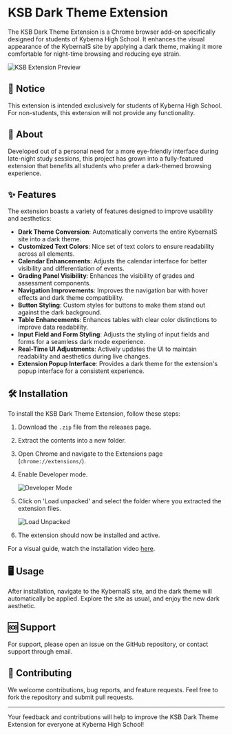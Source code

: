 # KSB Dark Theme Extension

The KSB Dark Theme Extension is a Chrome browser add-on specifically designed for students of Kyberna High School. It enhances the visual appearance of the KybernaIS site by applying a dark theme, making it more comfortable for night-time browsing and reducing eye strain.

![KSB Extension Preview](https://github.com/Demiffy/KSB/assets/74311311/4cbcd8a9-cd08-437e-8b85-4ad8fe77d615)

## 📢 Notice

This extension is intended exclusively for students of Kyberna High School. For non-students, this extension will not provide any functionality.

## 🌟 About

Developed out of a personal need for a more eye-friendly interface during late-night study sessions, this project has grown into a fully-featured extension that benefits all students who prefer a dark-themed browsing experience.

## ✨ Features

The extension boasts a variety of features designed to improve usability and aesthetics:

- **Dark Theme Conversion**: Automatically converts the entire KybernaIS site into a dark theme.
- **Customized Text Colors**: Nice set of text colors to ensure readability across all elements.
- **Calendar Enhancements**: Adjusts the calendar interface for better visibility and differentiation of events.
- **Grading Panel Visibility**: Enhances the visibility of grades and assessment components.
- **Navigation Improvements**: Improves the navigation bar with hover effects and dark theme compatibility.
- **Button Styling**: Custom styles for buttons to make them stand out against the dark background.
- **Table Enhancements**: Enhances tables with clear color distinctions to improve data readability.
- **Input Field and Form Styling**: Adjusts the styling of input fields and forms for a seamless dark mode experience.
- **Real-Time UI Adjustments**: Actively updates the UI to maintain readability and aesthetics during live changes.
- **Extension Popup Interface**: Provides a dark theme for the extension's popup interface for a consistent experience.

## 🛠 Installation

To install the KSB Dark Theme Extension, follow these steps:

1. Download the `.zip` file from the releases page.
2. Extract the contents into a new folder.
3. Open Chrome and navigate to the Extensions page (`chrome://extensions/`).
4. Enable Developer mode.
   
   ![Developer Mode](https://github.com/Demiffy/KSB/assets/74311311/c417504d-177b-472b-a621-ad20cf82504e)

5. Click on 'Load unpacked' and select the folder where you extracted the extension files.
   
   ![Load Unpacked](https://github.com/Demiffy/KSB/assets/74311311/ce79419a-f678-47c6-8a47-8f3a82c54366)

6. The extension should now be installed and active.

For a visual guide, watch the installation video [here](https://www.youtube.com/watch?v=vW8W19W_X0I).

## 🖥 Usage

After installation, navigate to the KybernaIS site, and the dark theme will automatically be applied. Explore the site as usual, and enjoy the new dark aesthetic.

## 🆘 Support

For support, please open an issue on the GitHub repository, or contact support through email.

## 👋 Contributing

We welcome contributions, bug reports, and feature requests. Feel free to fork the repository and submit pull requests.

---

Your feedback and contributions will help to improve the KSB Dark Theme Extension for everyone at Kyberna High School!
